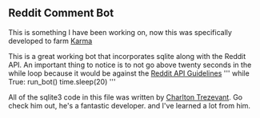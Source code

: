 ## Reddit Comment Bot
This is something I have been working on, now this was specifically developed to farm [Karma](https://reddit.zendesk.com/hc/en-us/articles/204511829-What-is-karma-)

This is a great working bot that incorporates sqlite along with the Reddit API. An important thing to notice is to not go above twenty seconds in the while loop because it would be against the [Reddit API Guidelines](https://github.com/reddit/reddit/wiki/API)
'''
while True:
  run_bot()
  time.sleep(20)
'''

All of the sqlite3 code in this file was written by [Charlton Trezevant](https://github.com/ctrezevant). Go check him out, he's a fantastic developer. and I've learned a lot from him.
